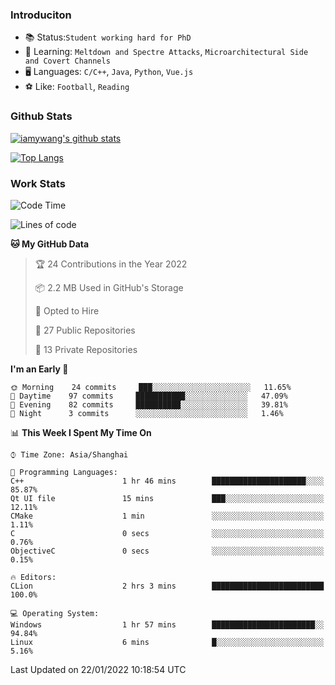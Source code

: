 ### Introduciton

- 📚 Status:`Student working hard for PhD`
- 🔎 Learning: `Meltdown and Spectre Attacks`, `Microarchitectural Side and Covert Channels`
- 🖥️ Languages: `C/C++`, `Java`, `Python`, `Vue.js`
- ⚽ Like: `Football`, `Reading`

### Github Stats

[![iamywang's github stats](https://github-readme-stats.vercel.app/api?username=iamywang&count_private=true&show_icons=true)]()

[![Top Langs](https://github-readme-stats.vercel.app/api/top-langs/?username=iamywang&layout=compact)]()

### Work Stats

<!--START_SECTION:waka-->
![Code Time](http://img.shields.io/badge/Code%20Time-78%20hrs%2044%20mins-blue)

![Lines of code](https://img.shields.io/badge/From%20Hello%20World%20I%27ve%20Written-536%20Thousand%20lines%20of%20code-blue)

**🐱 My GitHub Data** 

> 🏆 24 Contributions in the Year 2022
 > 
> 📦 2.2 MB Used in GitHub's Storage 
 > 
> 💼 Opted to Hire
 > 
> 📜 27 Public Repositories 
 > 
> 🔑 13 Private Repositories  
 > 
**I'm an Early 🐤** 

```text
🌞 Morning    24 commits     ███░░░░░░░░░░░░░░░░░░░░░░   11.65% 
🌆 Daytime    97 commits     ███████████░░░░░░░░░░░░░░   47.09% 
🌃 Evening    82 commits     ██████████░░░░░░░░░░░░░░░   39.81% 
🌙 Night      3 commits      ░░░░░░░░░░░░░░░░░░░░░░░░░   1.46%

```


📊 **This Week I Spent My Time On** 

```text
⌚︎ Time Zone: Asia/Shanghai

💬 Programming Languages: 
C++                      1 hr 46 mins        █████████████████████░░░░   85.87% 
Qt UI file               15 mins             ███░░░░░░░░░░░░░░░░░░░░░░   12.11% 
CMake                    1 min               ░░░░░░░░░░░░░░░░░░░░░░░░░   1.11% 
C                        0 secs              ░░░░░░░░░░░░░░░░░░░░░░░░░   0.76% 
ObjectiveC               0 secs              ░░░░░░░░░░░░░░░░░░░░░░░░░   0.15%

🔥 Editors: 
CLion                    2 hrs 3 mins        █████████████████████████   100.0%

💻 Operating System: 
Windows                  1 hr 57 mins        ███████████████████████░░   94.84% 
Linux                    6 mins              █░░░░░░░░░░░░░░░░░░░░░░░░   5.16%

```


 Last Updated on 22/01/2022 10:18:54 UTC
<!--END_SECTION:waka-->
